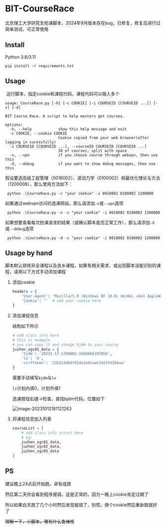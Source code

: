 # BIT-CourseRace

北京理工大学研究生抢课脚本，2024年9月版本存在bug，已修复，修复后进行过简单测试，可正常使用

## Install

Python 3.8/3.11

```shell
pip install -r requirements.txt
```

## Usage

​	运行脚本，指定cookie和课程代码，课程代码可以输入多个

```
usage: CourseRace.py [-h] [-c COOKIE] [-i COURSEID [COURSEID ...]] [-v] [-d]

BIT Course Race. A script to help masters get courses.

options:
  -h, --help            show this help message and exit
  -c COOKIE, --cookie COOKIE
                        Cookie copied from your web browser(after logging in sucessfully)
  -i COURSEID [COURSEID ...], --courseID COURSEID [COURSEID ...]
                        ID of courses, split with space
  -v, --vpn             if you choose course through webvpn, then use this
  -d, --debug           if you want to show debug messages, then use this
```

​	假设要选高级工程管理（0018002）、波动力学（0100002）和最优化理论与方法（1200008），那么使用方法如下：

```shell
 python .\CourseRace.py -c "your cookie" -i 0018002 0100002 1200008
```

​	如果通过webvpn访问的选课网站，那么请添加`-v`或`--vpn`选项

```shell
 python .\CourseRace.py -v -c "your cookie" -i 0018002 0100002 1200008
```

​	如果想要查看每次抢课请求的结果（或确认脚本是否正常工作），那么请添加`-d`或`--debug`选项

```shell
 python .\CourseRace.py -d -c "your cookie" -i 0018002 0100002 1200008
```

## Usage by hand

​	脚本默认排除非全课程以及良乡课程，如果有相关需求、或出现脚本没能识别的课程，请用以下方式手动添加课程

1. 添加cookie

   ```python
   headers = {
       'User-Agent': 'Mozilla/5.0 (Windows NT 10.0; Win64; x64) AppleWebKit/537.36 (KHTML, like Gecko) Chrome/115.0.0.0 Safari/537.36',
       'Cookie': ''  # add your cookie here
   }
   ```

2. 添加课程信息

   结构如下所示

   ```python
   # add class info here
   # this is example
   # you can copy it and change bjdm to your course
   juzhen_zgc01_data = {
       'bjdm': '20231-17-1700002-1688866107858',
       'lx': '0',
       'csrfToken': '23b21ddb67914b3e81ae61923fd164aa'
   }
   ```

   需要手动填写`bjdm`与`lx`
   
   `lx`计划内填0，计划外填1
   
   选课按钮右键->检查，查找bjdm代码，位置如下

   ![image-20231012181121263](https://picgo-111.oss-cn-beijing.aliyuncs.com/img/image-20231012181121263.png)

4. 将课程信息加入列表

   ```python
   courseList = [
       # add class info struct here
       # eg:
       juzhen_zgc01_data,
       juzhen_zgc02_data,
       juzhen_zgc05_data
   ]
   ```


## PS

建议晚上24点前开始跑，卓有成效

然后第二天你会看到程序报错，这是正常的，因为一晚上cookie肯定过期了

所以如果白天跑了几个小时然后发现报错了，别慌，换个cookie然后重新跑就好了

~~理解一下，小脚本，哪有什么鲁棒性~~

